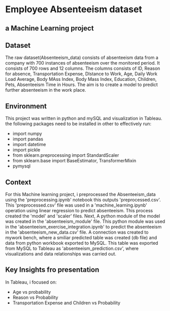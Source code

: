 # Employee Absenteeism dataset
## a Machine Learning project

## Dataset
The raw dataset(Absenteeism_data) consists of absenteeism data from a company with 700 instances of absenteeism over the monitored period. It consists of 700 rows and 12 columns. The columns consists of ID, Reason for absence, Transportation Expense, DIstance to Work, Age, Daily Work Load Average, Body MAss Index, Body Mass Index, Education, Children, Pets, Absenteeism Time in Hours. The aim is to create a model to predict further absenteeism in the work place. 

## Environment
This project was written in python and mySQL and visualization in Tableau. the following packages need to be installed in other to effectively run:
* import numpy
* import pandas
* import datetime
* import pickle
* from sklearn.preprocessing import StandardScaler
* from sklearn.base import BaseEstimator, TransformerMixin
* pymysql

## Context
For this Machine learning project, i preprocessed the Absenteeism_data using the 'preprocessing.ipynb' notebook this outputs 'preprocessed.csv'.
This 'preprocessed.csv' file was used in a 'machine_learning.ipynb' operation using linear regression to predict absenteeism. This process created the 'model' and 'scaler' files.
Next, A python module of the model was created in the 'absenteeism_module' file.
This python module was used in the 'absenteeism_exercise_integration.ipynb' to predict the absenteeism in the 'absenteeism_new_data.csv' file.
A connection was created to mywork bench, where a smiliar predicted table was created (db file) and data from python workbook exported to MySQL.
This table was exported from MySQL to Tableau as 'absenteeism_prediction.csv', where visualizations and data relationships was carried out.

## Key Insights fro presentation
In Tableau, i focused on:
* Age vs probability
* Reason vs Probability
* Transportation Expense and Children vs Probability